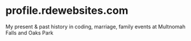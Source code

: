 # profile.rdewebsites.com
My present &amp; past history in coding, marriage, family events at Multnomah Falls and Oaks Park
